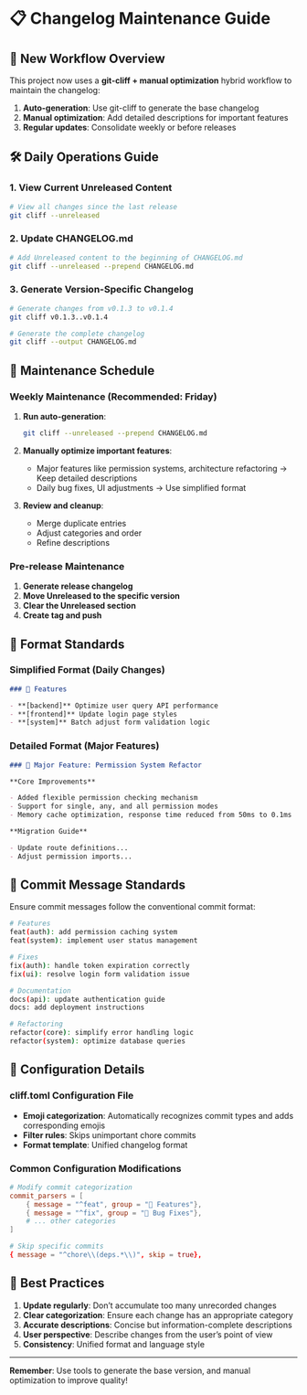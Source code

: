# 📋 Changelog Maintenance Guide

## 🎯 New Workflow Overview

This project now uses a **git-cliff + manual optimization** hybrid workflow to maintain the changelog:

1. **Auto-generation**: Use git-cliff to generate the base changelog
2. **Manual optimization**: Add detailed descriptions for important features
3. **Regular updates**: Consolidate weekly or before releases

## 🛠️ Daily Operations Guide

### 1. View Current Unreleased Content

```bash
# View all changes since the last release
git cliff --unreleased
```

### 2. Update CHANGELOG.md

```bash
# Add Unreleased content to the beginning of CHANGELOG.md
git cliff --unreleased --prepend CHANGELOG.md
```

### 3. Generate Version-Specific Changelog

```bash
# Generate changes from v0.1.3 to v0.1.4
git cliff v0.1.3..v0.1.4

# Generate the complete changelog
git cliff --output CHANGELOG.md
```

## 📅 Maintenance Schedule

### Weekly Maintenance (Recommended: Friday)

1. **Run auto-generation**:

   ```bash
   git cliff --unreleased --prepend CHANGELOG.md
   ```

2. **Manually optimize important features**:

   - Major features like permission systems, architecture refactoring → Keep detailed descriptions
   - Daily bug fixes, UI adjustments → Use simplified format

3. **Review and cleanup**:
   - Merge duplicate entries
   - Adjust categories and order
   - Refine descriptions

### Pre-release Maintenance

1. **Generate release changelog**
2. **Move Unreleased to the specific version**
3. **Clear the Unreleased section**
4. **Create tag and push**

## 🎨 Format Standards

### Simplified Format (Daily Changes)

```markdown
### 🚀 Features

- **[backend]** Optimize user query API performance
- **[frontend]** Update login page styles
- **[system]** Batch adjust form validation logic
```

### Detailed Format (Major Features)

```markdown
### 🔐 Major Feature: Permission System Refactor

**Core Improvements**

- Added flexible permission checking mechanism
- Support for single, any, and all permission modes
- Memory cache optimization, response time reduced from 50ms to 0.1ms

**Migration Guide**

- Update route definitions...
- Adjust permission imports...
```

## 📝 Commit Message Standards

Ensure commit messages follow the conventional commit format:

```bash
# Features
feat(auth): add permission caching system
feat(system): implement user status management

# Fixes
fix(auth): handle token expiration correctly
fix(ui): resolve login form validation issue

# Documentation
docs(api): update authentication guide
docs: add deployment instructions

# Refactoring
refactor(core): simplify error handling logic
refactor(system): optimize database queries
```

## 🔧 Configuration Details

### cliff.toml Configuration File

- **Emoji categorization**: Automatically recognizes commit types and adds corresponding emojis
- **Filter rules**: Skips unimportant chore commits
- **Format template**: Unified changelog format

### Common Configuration Modifications

```toml
# Modify commit categorization
commit_parsers = [
    { message = "^feat", group = "🚀 Features"},
    { message = "^fix", group = "🐛 Bug Fixes"},
    # ... other categories
]

# Skip specific commits
{ message = "^chore\\(deps.*\\)", skip = true},
```

## 🎯 Best Practices

1. **Update regularly**: Don’t accumulate too many unrecorded changes
2. **Clear categorization**: Ensure each change has an appropriate category
3. **Accurate descriptions**: Concise but information-complete descriptions
4. **User perspective**: Describe changes from the user’s point of view
5. **Consistency**: Unified format and language style

---

**Remember**: Use tools to generate the base version, and manual optimization to improve quality!
